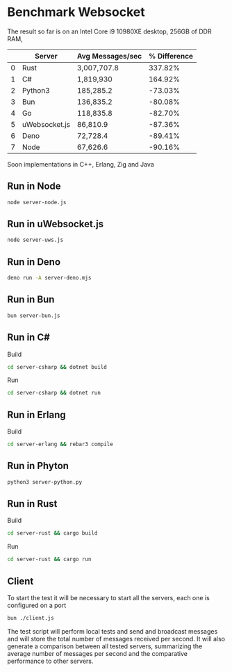Benchmark Websocket
=========================

The result so far is on an Intel Core i9 10980XE desktop, 256GB of DDR RAM,

|   | Server        | Avg Messages/sec | % Difference |
|---|---------------|------------------|--------------|
| 0 | Rust          | 3,007,707.8      | 337.82%      |
| 1 | C#            | 1,819,930        | 164.92%      |
| 2 | Python3       | 185,285.2        | -73.03%      |
| 3 | Bun           | 136,835.2        | -80.08%      |
| 4 | Go            | 118,835.8        | -82.70%      |
| 5 | uWebsocket.js | 86,810.9         | -87.36%      |
| 6 | Deno          | 72,728.4         | -89.41%      |
| 7 | Node          | 67,626.6         | -90.16%      |

Soon implementations in C++, Erlang, Zig and Java

Run in Node
-------------

```bash
node server-node.js
```

Run in uWebsocket.js
-------------

```bash
node server-uws.js
```

Run in Deno
-------------

```bash
deno run -A server-deno.mjs
```

Run in Bun
-------------

```bash
bun server-bun.js
```

Run in C#
-------------

Build
```bash
cd server-csharp && dotnet build
```

Run
```bash
cd server-csharp && dotnet run
```

Run in Erlang
-------------

Build
```bash
cd server-erlang && rebar3 compile
```

Run in Phyton
-------------

```bash
python3 server-python.py
```

Run in Rust
-------------

Build
```bash
cd server-rust && cargo build
```

Run
```bash
cd server-rust && cargo run
```

## Client 

To start the test it will be necessary to start all the servers, each one is configured on a port

```bash
bun ./client.js
```

The test script will perform local tests and send and broadcast messages and will store the total number of messages received per second. It will also generate a comparison between all tested servers, summarizing the average number of messages per second and the comparative performance to other servers.